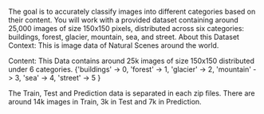 The goal is to accurately classify
images into different categories based on their content. You will work with a provided dataset containing
around 25,000 images of size 150x150 pixels, distributed across six categories: buildings, forest, glacier,
mountain, sea, and street.
About this Dataset
Context:
This is image data of Natural Scenes around the world.

Content:
This Data contains around 25k images of size 150x150 distributed under 6 categories.
{'buildings' -> 0,
'forest' -> 1,
'glacier' -> 2,
'mountain' -> 3,
'sea' -> 4,
'street' -> 5 }

The Train, Test and Prediction data is separated in each zip files. There are around 14k images in Train, 3k in Test and 7k in Prediction.
